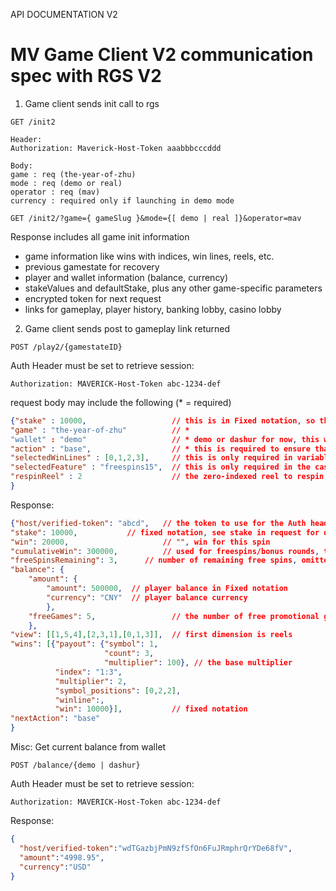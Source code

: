 API DOCUMENTATION V2

MV Game Client V2 communication spec with RGS V2
================================================

1. Game client sends init call to rgs

```http request
GET /init2

Header:
Authorization: Maverick-Host-Token aaabbbcccddd

Body:
game : req (the-year-of-zhu)
mode : req (demo or real)
operator : req (mav)
currency : required only if launching in demo mode
```


```http request
GET /init2/?game={ gameSlug }&mode={[ demo | real ]}&operator=mav
```

Response includes all game init information
- game information like wins with indices, win lines, reels, etc.
- previous gamestate for recovery
- player and wallet information (balance, currency)
- stakeValues and defaultStake, plus any other game-specific parameters
- encrypted token for next request
- links for gameplay, player history, banking lobby, casino lobby


2. Game client sends post to gameplay link returned
```http request
POST /play2/{gamestateID}
```

Auth Header must be set to retrieve session:
```shell script
Authorization: MAVERICK-Host-Token abc-1234-def
```


request body may include the following (* = required)
```json
{"stake" : 10000, 					// this is in Fixed notation, so the number represents the financial amount * 1000000 (this example is equivalent to 0.01). on base rounds, the stake must be one of the values returned in the init call stake_values, or else the call will be rejected. in bonus rounds the stake is most often inferred from the triggering round. currency is inferred from the player's wallet currency
"game" : "the-year-of-zhu"			// *
"wallet" : "demo"                   // * demo or dashur for now, this will be returned in the init response
"action" : "base", 					// * this is required to ensure that the client and rgs are on the same page. this will be validated against the available options, of which there is most often only one.
"selectedWinLines" : [0,1,2,3], 	// this is only required in variable line games like Seasons, otherwise it may be omitted
"selectedFeature" : "freespins15", 	// this is only required in the case the previous action required player input to select one of several features, otherwise it may be omitted
"respinReel" : 2  					// the zero-indexed reel to respin, unless the action is "respin", this should be omitted
}

```
Response:
```json
{"host/verified-token": "abcd",	  // the token to use for the Auth header in the next rgs call made
"stake": 10000,			  // fixed notation, see stake in request for details
"win": 20000,                     // "", win for this spin
"cumulativeWin": 300000,          // used for freespins/bonus rounds, total win amount since bonus started
"freeSpinsRemaining": 3,	  // number of remaining free spins, omitted if not in free spins
"balance": {
	"amount": {
		"amount": 500000,  // player balance in Fixed notation
		"currency": "CNY"  // player balance currency
		},
	"freeGames": 5,					// the number of free promotional games remaining in player's account
	},
"view": [[1,5,4],[2,3,1],[0,1,3]],	// first dimension is reels
"wins": [{"payout": {"symbol": 1,
                     "count": 3,
                     "multiplier": 100}, // the base multiplier
          "index": "1:3",
          "multiplier": 2,
          "symbol_positions": [0,2,2],
          "winline":,
          "win": 10000}],			// fixed notation
"nextAction": "base"
}
```


Misc:
Get current balance from wallet
```http request
POST /balance/{demo | dashur}
```

Auth Header must be set to retrieve session:
```shell script
Authorization: MAVERICK-Host-Token abc-1234-def
```
Response:
```json
{
  "host/verified-token":"wdTGazbjPmN9zfSfOn6FuJRmphrQrYDe68fV",
  "amount":"4998.95",
  "currency":"USD"
}
```
